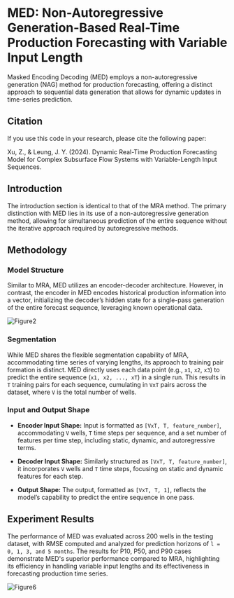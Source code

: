 # MED: Non-Autoregressive Generation-Based Real-Time Production Forecasting with Variable Input Length

Masked Encoding Decoding (MED) employs a non-autoregressive generation (NAG) method for production forecasting, offering a distinct approach to sequential data generation that allows for dynamic updates in time-series prediction.

## Citation

If you use this code in your research, please cite the following paper:

Xu, Z., & Leung, J. Y. (2024). Dynamic Real-Time Production Forecasting Model for Complex Subsurface Flow Systems with Variable-Length Input Sequences.

## Introduction

The introduction section is identical to that of the MRA method. The primary distinction with MED lies in its use of a non-autoregressive generation method, allowing for simultaneous prediction of the entire sequence without the iterative approach required by autoregressive methods.

## Methodology

### Model Structure

Similar to MRA, MED utilizes an encoder-decoder architecture. However, in contrast, the encoder in MED encodes historical production information into a vector, initializing the decoder’s hidden state for a single-pass generation of the entire forecast sequence, leveraging known operational data.

![Figure2](https://github.com/ziming-zx/MED/assets/55851734/ac6b450f-6c63-4655-a032-53a31e971cbf)


### Segmentation

While MED shares the flexible segmentation capability of MRA, accommodating time series of varying lengths, its approach to training pair formation is distinct. MED directly uses each data point (e.g., `x1`, `x2`, `x3`) to predict the entire sequence (`x1, x2, ..., xT`) in a single run. This results in `T` training pairs for each sequence, cumulating in `VxT` pairs across the dataset, where `V` is the total number of wells.

### Input and Output Shape

- **Encoder Input Shape:** Input is formatted as `[VxT, T, feature_number]`, accommodating `V` wells, `T` time steps per sequence, and a set number of features per time step, including static, dynamic, and autoregressive terms.

- **Decoder Input Shape:** Similarly structured as `[VxT, T, feature_number]`, it incorporates `V` wells and `T` time steps, focusing on static and dynamic features for each step.

- **Output Shape:** The output, formatted as `[VxT, T, 1]`, reflects the model’s capability to predict the entire sequence in one pass.

## Experiment Results

The performance of MED was evaluated across 200 wells in the testing dataset, with RMSE computed and analyzed for prediction horizons of `l = 0, 1, 3, and 5 months`. The results for P10, P50, and P90 cases demonstrate MED's superior performance compared to MRA, highlighting its efficiency in handling variable input lengths and its effectiveness in forecasting production time series.

![Figure6](https://github.com/ziming-zx/MED/assets/55851734/d97ebe92-20c6-4813-9a69-f90ef2205c17)

